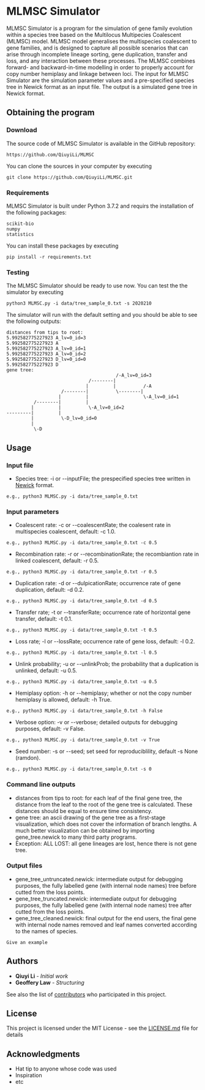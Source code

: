 # MLMSC Simulator

MLMSC Simulator is a program for the simulation of gene family evolution within a species tree based on the Multilocus Multipecies Coalescent (MLMSC) model. MLMSC model generalises the multispecies coalescent to gene families, and is designed to capture all possible scenarios that can arise through incomplete lineage sorting, gene duplication, transfer and loss, and any interaction between these processes. The MLMSC combines forward- and backward-in-time modelling in order to properly account for copy number hemiplasy and linkage between loci. 
The input for MLMSC Simulator are the simulation parameter values and a pre-specified species tree in Newick format as an input file. The output is a simulated gene tree in Newick format.

## Obtaining the program

### Download

The source code of MLMSC Simulator is available in the GitHub repository: 
```
https://github.com/QiuyiLi/MLMSC
```
You can clone the sources in your computer by executing 
```
git clone https://github.com/QiuyiLi/MLMSC.git
```

### Requirements
MLMSC Simulator is built under Python 3.7.2 and requirs the installation of the following packages: 
```
scikit-bio
numpy
statistics
```
You can install these packages by executing 
```
pip install -r requirements.txt
```
### Testing

The MLMSC Simulator should be ready to use now. You can test the the simulator by executing
```
python3 MLMSC.py -i data/tree_sample_0.txt -s 2020210
```
The simulator will run with the default setting and you should be able to see the following outputs:
```
distances from tips to root:
5.992582775227923 A_lv=0_id=3
5.992582775227923 A
5.992582775227923 A_lv=0_id=1
5.992582775227923 A_lv=0_id=2
5.992582775227923 D_lv=0_id=0
5.992582775227923 D
gene tree:
                                        /-A_lv=0_id=3
                              /--------|
                             |         |          /-A
                    /--------|          \--------|
                   |         |                    \-A_lv=0_id=1
          /--------|         |
         |         |          \-A_lv=0_id=2
---------|         |
         |          \-D_lv=0_id=0
         |
          \-D

```

##  Usage

### Input file
* Species tree: -i or --inputFile; the prespecified species tree written in [Newick](https://en.wikipedia.org/wiki/Newick_format) format.
```
e.g., python3 MLMSC.py -i data/tree_sample_0.txt
```

### Input parameters

* Coalescent rate: -c or --coalescentRate; the coalesent rate in multispecies coalescent, default: -c 1.0.
```
e.g., python3 MLMSC.py -i data/tree_sample_0.txt -c 0.5
```
  
* Recombination rate: -r or --recombinationRate; the recombiantion rate in linked coalescent, default: -r 0.5.
```
e.g., python3 MLMSC.py -i data/tree_sample_0.txt -r 0.5
```
  
* Duplication rate: -d or --dulpicationRate; occurrence rate of gene duplication, default: -d 0.2.
```
e.g., python3 MLMSC.py -i data/tree_sample_0.txt -d 0.5
```
  
* Transfer rate; -t or --transferRate; occurrence rate of horizontal gene transfer, default: -t 0.1.
```
e.g., python3 MLMSC.py -i data/tree_sample_0.txt -t 0.5
```
  
* Loss rate; -l or --lossRate; occurrence rate of gene loss, default: -l 0.2.
```
e.g., python3 MLMSC.py -i data/tree_sample_0.txt -l 0.5
```
  
* Unlink probability; -u or --unlinkProb; the probability that a duplication is unlinked, default: -u 0.5.
```
e.g., python3 MLMSC.py -i data/tree_sample_0.txt -u 0.5
```
  
* Hemiplasy option: -h or --hemiplasy; whether or not the copy number hemiplasy is allowed, default: -h True.
```
e.g., python3 MLMSC.py -i data/tree_sample_0.txt -h False
```
  
* Verbose option: -v or --verbose; detailed outputs for debugging purposes, default: -v False.
```
e.g., python3 MLMSC.py -i data/tree_sample_0.txt -v True
```

* Seed number: -s or --seed; set seed for reproduciblility, default -s None (ramdon).
```
e.g., python3 MLMSC.py -i data/tree_sample_0.txt -s 0
```


### Command line outputs
* distances from tips to root: for each leaf of the final gene tree, the distance from the leaf to the root of the gene tree is calculated. These distances should be equal to ensure time consistency.
* gene tree: an ascii drawing of the gene tree as a first-stage visualization, which does not cover the information of branch lengths. A much better visualization can be obtained by importing gene_tree.newick to many third party programs.
* Exception: ALL LOST: all gene lineages are lost, hence there is not gene tree.
  
### Output files
* gene_tree_untruncated.newick: intermediate output for debugging purposes, the fully labelled gene (with internal node names) tree before cutted from the loss points.
* gene_tree_truncated.newick: intermediate output for debugging purposes, the fully labelled gene (with internal node names) tree after cutted from the loss points.
* gene_tree_cleaned.newick: final output for the end users, the final gene with internal node names removed and leaf names converted according to the names of species.

```
Give an example
```
## Authors

* **Qiuyi Li** - *Initial work*
* **Geoffery Law** - *Structuring*

See also the list of [contributors](https://github.com/QiuyiLi/MLMSC/graphs/contributors) who participated in this project.

## License

This project is licensed under the MIT License - see the [LICENSE.md](LICENSE.md) file for details

## Acknowledgments

* Hat tip to anyone whose code was used
* Inspiration
* etc
